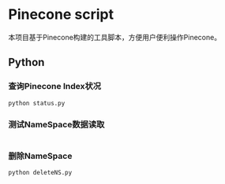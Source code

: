 # Pinecone script

本项目基于Pinecone构建的工具脚本，方便用户便利操作Pinecone。

## Python

### 查询Pinecone Index状况

```bash
python status.py
```

### 测试NameSpace数据读取
```bash

```
### 删除NameSpace 

```bash
python deleteNS.py
```